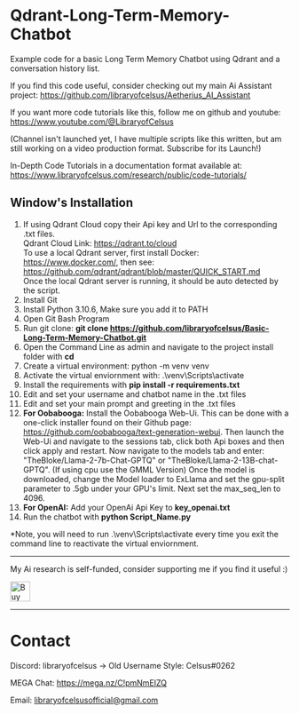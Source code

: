 # Qdrant-Long-Term-Memory-Chatbot
Example code for a basic Long Term Memory Chatbot using Qdrant and a conversation history list.

If you find this code useful, consider checking out my main Ai Assistant project: https://github.com/libraryofcelsus/Aetherius_AI_Assistant

If you want more code tutorials like this, follow me on github and youtube: https://www.youtube.com/@LibraryofCelsus

(Channel isn't launched yet, I have multiple scripts like this written, but am still working on a video production format. Subscribe for its Launch!)

In-Depth Code Tutorials in a documentation format available at: https://www.libraryofcelsus.com/research/public/code-tutorials/

## Window's Installation
1. If using Qdrant Cloud copy their Api key and Url to the corresponding .txt files.  
Qdrant Cloud Link: https://qdrant.to/cloud  
To use a local Qdrant server, first install Docker: https://www.docker.com/, then see: https://github.com/qdrant/qdrant/blob/master/QUICK_START.md  
Once the local Qdrant server is running, it should be auto detected by the script.
1. Install Git
2. Install Python 3.10.6, Make sure you add it to PATH
3. Open Git Bash Program
4. Run git clone: **git clone https://github.com/libraryofcelsus/Basic-Long-Term-Memory-Chatbot.git**
5. Open the Command Line as admin and navigate to the project install folder with **cd <PATH TO INSTALL>**
6. Create a virtual environment: python -m venv venv
7. Activate the virtual enviornment with: .\venv\Scripts\activate
8. Install the requirements with **pip install -r requirements.txt**
9. Edit and set your username and chatbot name in the .txt files
10. Edit and set your main prompt and greeting in the .txt files
11. **For Oobabooga:** Install the Oobabooga Web-Ui.  This can be done with a one-click installer found on their Github page: https://github.com/oobabooga/text-generation-webui.
Then launch the Web-Ui and navigate to the sessions tab, click both Api boxes and then click apply and restart.
Now navigate to the models tab and enter: "TheBloke/Llama-2-7b-Chat-GPTQ" or "TheBloke/Llama-2-13B-chat-GPTQ".  (If using cpu use the GMML Version)
Once the model is downloaded, change the Model loader to ExLlama and set the gpu-split parameter to .5gb under your GPU's limit.  Next set the max_seq_len to 4096.
13. **For OpenAI:** Add your OpenAi Api Key to **key_openai.txt**
15. Run the chatbot with **python Script_Name.py**
 
*Note, you will need to run .\venv\Scripts\activate every time you exit the command line to reactivate the virtual enviornment.

-----

My Ai research is self-funded, consider supporting me if you find it useful :)

<a href='https://ko-fi.com/libraryofcelsus' target='_blank'><img height='36' style='border:0px;height:36px;' src='https://storage.ko-fi.com/cdn/kofi3.png?v=3' border='0' alt='Buy Me a Coffee at ko-fi.com' /></a>

-----

# Contact
Discord: libraryofcelsus      -> Old Username Style: Celsus#0262

MEGA Chat: https://mega.nz/C!pmNmEIZQ

Email: libraryofcelsusofficial@gmail.com
